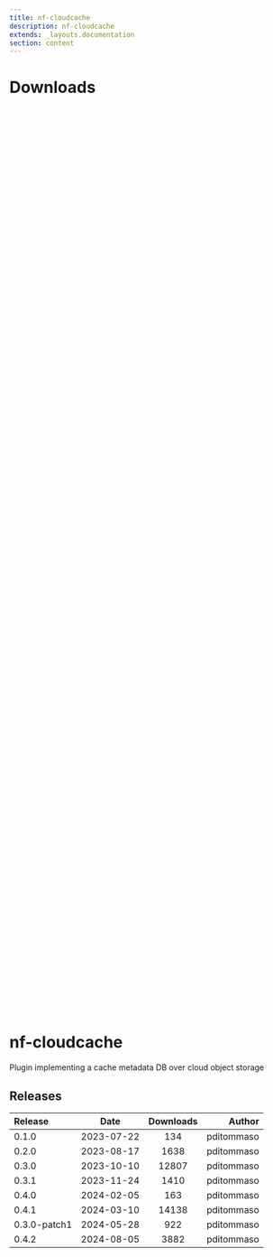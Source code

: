 ```yaml
---
title: nf-cloudcache
description: nf-cloudcache
extends: _layouts.documentation
section: content
---
```


# Downloads

<div style="position: relative; height:40vh; width:80vw">
    <canvas id="releases"></canvas>
</div>
<script type="module" src="nf-plugins-stats/docs/nf-cloudcache/nf-cloudcache.js"></script>

# nf-cloudcache
Plugin implementing a cache metadata DB over cloud object storage 


## Releases

| Release                               |                       Date                       |                   Downloads                    |                           Author |
| :------------ |:------------------------------------------------:|:----------------------------------------------:|---------------------------------:|
 |  0.1.0                                               | 2023-07-22                                          | 134                                                | pditommaso                                         |
 |  0.2.0                                               | 2023-08-17                                          | 1638                                               | pditommaso                                         |
 |  0.3.0                                               | 2023-10-10                                          | 12807                                              | pditommaso                                         |
 |  0.3.1                                               | 2023-11-24                                          | 1410                                               | pditommaso                                         |
 |  0.4.0                                               | 2024-02-05                                          | 163                                                | pditommaso                                         |
 |  0.4.1                                               | 2024-03-10                                          | 14138                                              | pditommaso                                         |
 |  0.3.0-patch1                                        | 2024-05-28                                          | 922                                                | pditommaso                                         |
 |  0.4.2                                               | 2024-08-05                                          | 3882                                               | pditommaso                                         |
